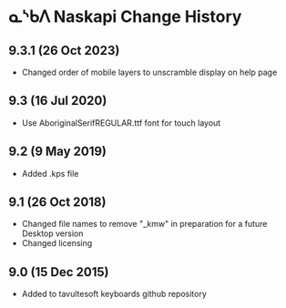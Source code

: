 ᓇᔅᑲᐱ Naskapi Change History
============================
9.3.1 (26 Oct 2023)
-----------------
* Changed order of mobile layers to unscramble display on help page


9.3 (16 Jul 2020)
-----------------
* Use AboriginalSerifREGULAR.ttf font for touch layout

9.2 (9 May 2019)
----------------
* Added .kps file

9.1 (26 Oct 2018)
-----------------
* Changed file names to remove "_kmw" in preparation for a future Desktop version
* Changed licensing

9.0 (15 Dec 2015)
-----------------

* Added to tavultesoft keyboards github repository
